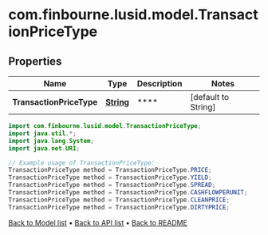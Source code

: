 # com.finbourne.lusid.model.TransactionPriceType

## Properties

Name | Type | Description | Notes
------------ | ------------- | ------------- | -------------
**TransactionPriceType** | [**String**](.md) | **** | [default to String]

```java
import com.finbourne.lusid.model.TransactionPriceType;
import java.util.*;
import java.lang.System;
import java.net.URI;

// Example usage of TransactionPriceType:
TransactionPriceType method = TransactionPriceType.PRICE;
TransactionPriceType method = TransactionPriceType.YIELD;
TransactionPriceType method = TransactionPriceType.SPREAD;
TransactionPriceType method = TransactionPriceType.CASHFLOWPERUNIT;
TransactionPriceType method = TransactionPriceType.CLEANPRICE;
TransactionPriceType method = TransactionPriceType.DIRTYPRICE;
```


[Back to Model list](../README.md#documentation-for-models) &#8226; [Back to API list](../README.md#documentation-for-api-endpoints) &#8226; [Back to README](../README.md)
